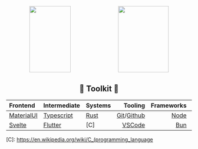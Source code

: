 <div align="center">
  <img src="https://github-readme-stats-sand-two-25.vercel.app/api?username=DvvCz&hide_border=true&show_icons=true&bg_color=0000&text_color=666666" height=180px width=47%>
  <img src="https://github-readme-stats-sand-two-25.vercel.app/api/top-langs?username=DvvCz&hide_border=true&langs_count=8&layout=compact&hide=css&bg_color=0000" height=180px width=52%>
</div>

<div align="center">

## 🧰 Toolkit 🔧

| Frontend      | Intermediate | Systems    | Tooling             | Frameworks   | Environments |
| :------------ | :----------- | :--------  | ------------------: | -----------: | -----------: |
| [MaterialUI]  | [Typescript] | [Rust]     | [Git]/[Github]      | [Node]       | [Windows]    |
| [Svelte]      | [Flutter]    | [C]        | [VSCode]            | [Bun]        | [WSL]        |

</div>

[MaterialUI]: https://mui.com
[Svelte]: https://svelte.dev

[Typescript]: https://www.typescriptlang.org
[Flutter]: https://flutter.dev

[Rust]: https://www.rust-lang.org
[C]: https://en.wikipedia.org/wiki/C_(programming_language

[Git]: https://git-scm.com
[Github]: https://desktop.github.com
[VSCode]: https://code.visualstudio.com

[Node]: https://nodejs.org/en/about
[Bun]: https://bun.sh

[Windows]: https://www.microsoft.com/en-us/windows
[WSL]: https://en.wikipedia.org/wiki/Windows_Subsystem_for_Linux
